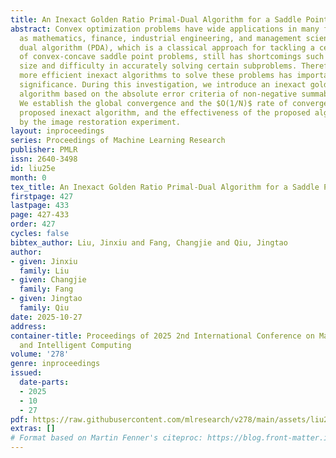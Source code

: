 ```yaml
---
title: An Inexact Golden Ratio Primal-Dual Algorithm for a Saddle Point Problem
abstract: Convex optimization problems have wide applications in many fields such
  as mathematics, finance, industrial engineering, and management science. The primal
  dual algorithm (PDA), which is a classical approach for tackling a certain class
  of convex-concave saddle point problems, still has shortcomings such as fixed step
  size and difficulty in accurately solving certain subproblems. Therefore, designing
  more efficient inexact algorithms to solve these problems has important practical
  significance. During this investigation, we introduce an inexact golden ratio primal-dual
  algorithm based on the absolute error criteria of non-negative summable sequences.
  We establish the global convergence and the $O(1/N)$ rate of convergence for the
  proposed inexact algorithm, and the effectiveness of the proposed algorithm is verified
  by the image restoration experiment.
layout: inproceedings
series: Proceedings of Machine Learning Research
publisher: PMLR
issn: 2640-3498
id: liu25e
month: 0
tex_title: An Inexact Golden Ratio Primal-Dual Algorithm for a Saddle Point Problem
firstpage: 427
lastpage: 433
page: 427-433
order: 427
cycles: false
bibtex_author: Liu, Jinxiu and Fang, Changjie and Qiu, Jingtao
author:
- given: Jinxiu
  family: Liu
- given: Changjie
  family: Fang
- given: Jingtao
  family: Qiu
date: 2025-10-27
address:
container-title: Proceedings of 2025 2nd International Conference on Machine Learning
  and Intelligent Computing
volume: '278'
genre: inproceedings
issued:
  date-parts:
  - 2025
  - 10
  - 27
pdf: https://raw.githubusercontent.com/mlresearch/v278/main/assets/liu25e/liu25e.pdf
extras: []
# Format based on Martin Fenner's citeproc: https://blog.front-matter.io/posts/citeproc-yaml-for-bibliographies/
---
```

